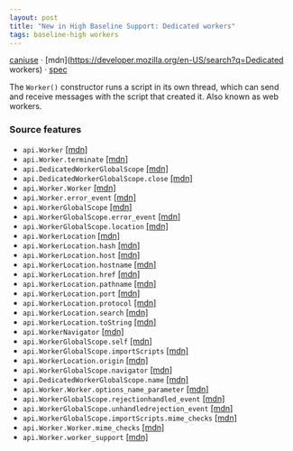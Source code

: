 ```yaml
---
layout: post
title: "New in High Baseline Support: Dedicated workers"
tags: baseline-high workers
---
```


[caniuse](https://caniuse.com/?search=dedicated-workers) · [mdn](https://developer.mozilla.org/en-US/search?q=Dedicated workers) · [spec](https://html.spec.whatwg.org/multipage/workers.html#workers)

The `Worker()` constructor runs a script in its own thread, which can send and receive messages with the script that created it. Also known as web workers.

### Source features

- ``api.Worker`` [[mdn]](https://developer.mozilla.org/en-US/search?q=api.Worker)
- ``api.Worker.terminate`` [[mdn]](https://developer.mozilla.org/en-US/search?q=api.Worker.terminate)
- ``api.DedicatedWorkerGlobalScope`` [[mdn]](https://developer.mozilla.org/en-US/search?q=api.DedicatedWorkerGlobalScope)
- ``api.DedicatedWorkerGlobalScope.close`` [[mdn]](https://developer.mozilla.org/en-US/search?q=api.DedicatedWorkerGlobalScope.close)
- ``api.Worker.Worker`` [[mdn]](https://developer.mozilla.org/en-US/search?q=api.Worker.Worker)
- ``api.Worker.error_event`` [[mdn]](https://developer.mozilla.org/en-US/search?q=api.Worker.error_event)
- ``api.WorkerGlobalScope`` [[mdn]](https://developer.mozilla.org/en-US/search?q=api.WorkerGlobalScope)
- ``api.WorkerGlobalScope.error_event`` [[mdn]](https://developer.mozilla.org/en-US/search?q=api.WorkerGlobalScope.error_event)
- ``api.WorkerGlobalScope.location`` [[mdn]](https://developer.mozilla.org/en-US/search?q=api.WorkerGlobalScope.location)
- ``api.WorkerLocation`` [[mdn]](https://developer.mozilla.org/en-US/search?q=api.WorkerLocation)
- ``api.WorkerLocation.hash`` [[mdn]](https://developer.mozilla.org/en-US/search?q=api.WorkerLocation.hash)
- ``api.WorkerLocation.host`` [[mdn]](https://developer.mozilla.org/en-US/search?q=api.WorkerLocation.host)
- ``api.WorkerLocation.hostname`` [[mdn]](https://developer.mozilla.org/en-US/search?q=api.WorkerLocation.hostname)
- ``api.WorkerLocation.href`` [[mdn]](https://developer.mozilla.org/en-US/search?q=api.WorkerLocation.href)
- ``api.WorkerLocation.pathname`` [[mdn]](https://developer.mozilla.org/en-US/search?q=api.WorkerLocation.pathname)
- ``api.WorkerLocation.port`` [[mdn]](https://developer.mozilla.org/en-US/search?q=api.WorkerLocation.port)
- ``api.WorkerLocation.protocol`` [[mdn]](https://developer.mozilla.org/en-US/search?q=api.WorkerLocation.protocol)
- ``api.WorkerLocation.search`` [[mdn]](https://developer.mozilla.org/en-US/search?q=api.WorkerLocation.search)
- ``api.WorkerLocation.toString`` [[mdn]](https://developer.mozilla.org/en-US/search?q=api.WorkerLocation.toString)
- ``api.WorkerNavigator`` [[mdn]](https://developer.mozilla.org/en-US/search?q=api.WorkerNavigator)
- ``api.WorkerGlobalScope.self`` [[mdn]](https://developer.mozilla.org/en-US/search?q=api.WorkerGlobalScope.self)
- ``api.WorkerGlobalScope.importScripts`` [[mdn]](https://developer.mozilla.org/en-US/search?q=api.WorkerGlobalScope.importScripts)
- ``api.WorkerLocation.origin`` [[mdn]](https://developer.mozilla.org/en-US/search?q=api.WorkerLocation.origin)
- ``api.WorkerGlobalScope.navigator`` [[mdn]](https://developer.mozilla.org/en-US/search?q=api.WorkerGlobalScope.navigator)
- ``api.DedicatedWorkerGlobalScope.name`` [[mdn]](https://developer.mozilla.org/en-US/search?q=api.DedicatedWorkerGlobalScope.name)
- ``api.Worker.Worker.options_name_parameter`` [[mdn]](https://developer.mozilla.org/en-US/search?q=api.Worker.Worker.options_name_parameter)
- ``api.WorkerGlobalScope.rejectionhandled_event`` [[mdn]](https://developer.mozilla.org/en-US/search?q=api.WorkerGlobalScope.rejectionhandled_event)
- ``api.WorkerGlobalScope.unhandledrejection_event`` [[mdn]](https://developer.mozilla.org/en-US/search?q=api.WorkerGlobalScope.unhandledrejection_event)
- ``api.WorkerGlobalScope.importScripts.mime_checks`` [[mdn]](https://developer.mozilla.org/en-US/search?q=api.WorkerGlobalScope.importScripts.mime_checks)
- ``api.Worker.Worker.mime_checks`` [[mdn]](https://developer.mozilla.org/en-US/search?q=api.Worker.Worker.mime_checks)
- ``api.Worker.worker_support`` [[mdn]](https://developer.mozilla.org/en-US/search?q=api.Worker.worker_support)
